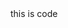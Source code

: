 <docs-code >
this is code
</docs-code>

<docs-code path="docs/pipeline/guides/testing/docs-code/example-with-eslint-comment.ts" />
<docs-code path="docs/pipeline/guides/testing/docs-code/example-with-region.ts" />


<docs-code path="docs/pipeline/guides/testing/docs-code/new-code.ts"
           diff="docs/pipeline/guides/testing/docs-code/old-code.ts" />
